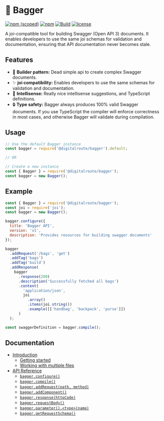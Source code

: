 # 🎒 Bagger

[![npm (scoped)](https://img.shields.io/npm/v/@digitalroute/bagger?style=flat-square)](https://www.npmjs.com/package/@digitalroute/bagger)
[![npm](https://img.shields.io/npm/dm/@digitalroute/bagger?style=flat-square)](https://www.npmjs.com/package/@digitalroute/bagger)
[![Build](https://github.com/digitalroute/bagger/actions/workflows/PR-Tests.yml/badge.svg)](https://github.com/digitalroute/bagger/actions/workflows/PR-Tests.yml)
[![license](https://img.shields.io/github/license/digitalroute/bagger.svg?style=flat-square)](https://github.com/digitalroute/bagger/blob/master/LICENSE)

A joi-compatible tool for building Swagger (Open API 3) documents. It enables developers to use the same joi schemas for validation and documentation, ensuring that API documentation never becomes stale.

## Features

- 🔨 **Builder pattern:** Dead simple api to create complex Swagger documents.
- ✨ **joi compatibility:** Enables developers to use the same schemas for validation and documentation.
- 🔎 **Intellisense:** Really nice intellisense suggestions, and TypeScript definitions.
- 🔒 **Type safety:** Bagger always produces 100% valid Swagger documents. If you use TypeScript the compiler will enforce correctness in most cases, and otherwise Bagger will validate during compilation.

## Usage

```js
// Use the default Bagger instance
const bagger = require('@digitalroute/bagger').default;

// OR

// Create a new instance
const { Bagger } = require('@digitalroute/bagger');
const bagger = new Bagger();
```

## Example

```js
const { Bagger } = require('@digitalroute/bagger');
const joi = require('joi');
const bagger = new Bagger();

bagger.configure({
  title: 'Bagger API',
  version: 'v1',
  description: 'Provides resources for building swagger documents'
});

bagger
  .addRequest('/bags', 'get')
  .addTag('bags')
  .addTag('build')
  .addResponse(
    bagger
      .response(200)
      .description('Successfully fetched all bags')
      .content(
        'application/json',
        joi
          .array()
          .items(joi.string())
          .example([['handbag', 'backpack', 'purse']])
      )
  );

const swaggerDefinition = bagger.compile();
```

## Documentation

- [Introduction](/docs/01-introduction.md)
  - [Getting started](/docs/01-introduction.md#getting-started)
  - [Working with multiple files](/docs/01-introduction.md#working-with-multiple-files)
- [API Reference](/docs/02-api_reference.md)
  - [`bagger.configure()`](/docs/02-api_reference.md#baggerconfigure)
  - [`bagger.compile()`](/docs/02-api_reference.md#baggercompile)
  - [`bagger.addRequest(path, method)`](/docs/02-api_reference.md#baggeraddrequestpath-method)
  - [`bagger.addComponent()`](/docs/02-api_reference.md#baggeraddcomponent)
  - [`bagger.response(httpCode)`](/docs/02-api_reference.md#baggerresponsehttpcode)
  - [`bagger.requestBody()`](/docs/02-api_reference.md#baggerrequestbody)
  - [`bagger.parameter().<type>(name)`](/docs/02-api_reference.md#baggerparametertypename)
  - [`bagger.getRequestSchema()`](/docs/02-api_reference.md#baggergetrequestschema)
